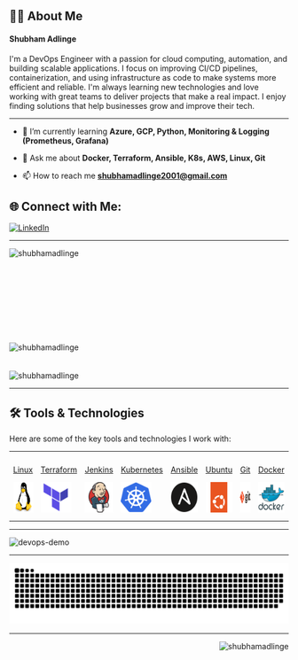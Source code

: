 ## 👨‍💻 About Me
<h4>Shubham Adlinge</h4> 
I'm a DevOps Engineer with a passion for cloud computing, automation, and building scalable applications. I focus on improving CI/CD pipelines, containerization, and using infrastructure as code to make systems more efficient and reliable. I'm always learning new technologies and love working with great teams to deliver projects that make a real impact. I enjoy finding solutions that help businesses grow and improve their tech.

---


- 🌱 I’m currently learning **Azure, GCP, Python, Monitoring & Logging (Prometheus, Grafana)**

- 💬 Ask me about **Docker, Terraform, Ansible, K8s, AWS, Linux, Git**

- 📫 How to reach me **shubhamadlinge2001@gmail.com**

## 🌐 Connect with Me:

[![LinkedIn](https://img.shields.io/badge/LinkedIn-0A66C2?style=for-the-badge&logo=linkedin&logoColor=white)](https://www.linkedin.com/in/shubham-adlinge/)

---

<p><img align="left" src="https://github-readme-stats.vercel.app/api/top-langs?username=shubhamadlinge&show_icons=true&locale=en&layout=compact" alt="shubhamadlinge" width="400" height="170" style="margin-right: 10px;" /></p>

<p>&nbsp;<img align="center" src="https://github-readme-stats.vercel.app/api?username=shubhamadlinge&show_icons=true&locale=en" alt="shubhamadlinge" width="400" height="170" style="margin-bottom: 10px;" /></p>

<p><img align="center" src="https://github-readme-streak-stats.herokuapp.com/?user=shubhamadlinge&" alt="shubhamadlinge" width="400" height="170" style="margin-top: 10px;" /></p>


---

<h2>🛠️ Tools & Technologies</h2>
<p>Here are some of the key tools and technologies I work with:</p>

<table>
  <tr>
    <td><a href="https://www.linux.org/" target="_blank"><p>Linux</p><img src="https://github.com/devicons/devicon/blob/master/icons/linux/linux-original.svg" title="Linux" alt="Linux" width="55" height="55"/></a></td>
    <td><a href="https://developer.hashicorp.com/terraform" target="_blank"><p>Terraform</p><img src="https://github.com/devicons/devicon/blob/master/icons/terraform/terraform-original.svg" title="Terraform" alt="Terraform" width="55" height="55"/></a></td>
    <td><a href="https://www.jenkins.io/" target="_blank"><p>Jenkins</p><img src="https://github.com/devicons/devicon/blob/master/icons/jenkins/jenkins-original.svg" title="Jenkins" alt="Jenkins" width="55" height="55"/></a></td>
    <td><a href="https://kubernetes.io/" target="_blank"><p>Kubernetes</p><img src="https://raw.githubusercontent.com/devicons/devicon/master/icons/kubernetes/kubernetes-original.svg" title="Kubernetes" alt="Kubernetes" width="55" height="55"/></a></td>
    <td><a href="https://www.ansible.com/" target="_blank"><p>Ansible</p><img src="https://github.com/devicons/devicon/blob/master/icons/ansible/ansible-original.svg" title="Ansible" alt="Ansible" width="55" height="55"/></a></td>
    <td><a href="https://ubuntu.com/" target="_blank"><p>Ubuntu</p><img src="https://github.com/devicons/devicon/blob/master/icons/ubuntu/ubuntu-original.svg" title="Ubuntu" alt="Ubuntu" width="55" height="55"/></a></td>
    <td><a href="https://git-scm.com/" target="_blank"><p>Git</p><img src="https://github.com/devicons/devicon/blob/master/icons/git/git-original-wordmark.svg" title="Git" alt="Git" width="55" height="55"/></a></td>
    <td><a href="https://www.docker.com/" target="_blank"><p>Docker</p><img src="https://github.com/devicons/devicon/blob/master/icons/docker/docker-original-wordmark.svg" title="Docker" alt="Docker" width="55" height="55"/></a></td>
    <td><a href="https://github.com/" target="_blank"><p>GitHub</p><img src="https://github.com/devicons/devicon/blob/master/icons/github/github-original-wordmark.svg" title="GitHub" alt="GitHub" width="55" height="55"/></a></td>
    <td><a href="https://code.visualstudio.com/" target="_blank"><p>VS Code</p><img src="https://github.com/devicons/devicon/blob/master/icons/vscode/vscode-original.svg" title="VS Code" alt="VS Code" width="55" height="55"/></a></td>
    <td><a href="https://aws.amazon.com/" target="_blank"><p>AWS</p><img src="https://github.com/devicons/devicon/blob/master/icons/amazonwebservices/amazonwebservices-original-wordmark.svg" title="AWS" alt="AWS" width="55" height="55"/></a></td>
  </tr>
</table>

---

![devops-demo](https://github.com/user-attachments/assets/772a360f-1235-4bb9-a40e-bae6e144c1fe)

---
<picture>
  <!-- Dark mode image -->
  <source media="(prefers-color-scheme: dark)" srcset="https://raw.githubusercontent.com/platane/snk/output/github-contribution-grid-snake-dark.svg" />
  
  <!-- Light mode image -->
  <source media="(prefers-color-scheme: light)" srcset="https://raw.githubusercontent.com/platane/snk/output/github-contribution-grid-snake.svg" />
  
  <!-- Default image (if no preference is set) -->
  <img alt="GitHub contribution grid snake animation" src="https://raw.githubusercontent.com/platane/snk/output/github-contribution-grid-snake.svg" />
</picture>

 
--- 


<p align="right"> <img src="https://komarev.com/ghpvc/?username=shubhamadlinge&label=Profile%20views&color=0e75b6&style=flat" alt="shubhamadlinge" /> </p>

